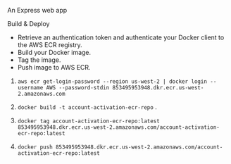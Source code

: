 An Express web app

Build & Deploy 
     
   - Retrieve an authentication token and authenticate your Docker client to the AWS ECR registry. 
   - Build your Docker image. 
   - Tag the image. 
   - Push image to AWS ECR.
  
1.  `aws ecr get-login-password --region us-west-2 | docker login --username AWS --password-stdin 853495953948.dkr.ecr.us-west-2.amazonaws.com`

2.  `docker build -t account-activation-ecr-repo` .

3.  `docker tag account-activation-ecr-repo:latest 853495953948.dkr.ecr.us-west-2.amazonaws.com/account-activation-ecr-repo:latest`

4.  `docker push 853495953948.dkr.ecr.us-west-2.amazonaws.com/account-activation-ecr-repo:latest`